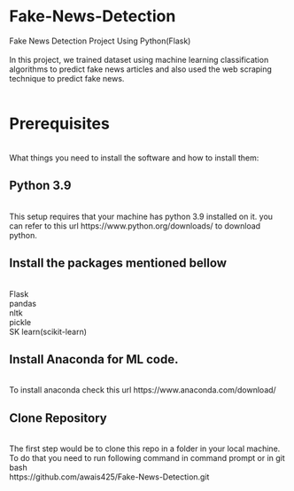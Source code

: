 # Fake-News-Detection
Fake News Detection Project Using Python(Flask)<br>
<br>
In this project, we trained dataset using machine learning classification algorithms to predict fake news articles and also used the web scraping technique to predict fake news.
<br>
<br>
<h1>Prerequisites</h1><br>
What things you need to install the software and how to install them:
<br>
<h2>Python 3.9</h2><br>
This setup requires that your machine has python 3.9 installed on it. you can refer to this url https://www.python.org/downloads/ to download python.
<br>
<h2>Install the packages mentioned bellow</h2> <br>
Flask<br>
pandas<br>
nltk<br>
pickle<br>
SK learn(scikit-learn) <br>
<h2>Install Anaconda for ML code.</h2> <br> To install anaconda check this url https://www.anaconda.com/download/<br>
<h2>Clone Repository</h2> <br>
The first step would be to clone this repo in a folder in your local machine. To do that you need to run following command in command prompt or in git bash<br>
<a herf>https://github.com/awais425/Fake-News-Detection.git
